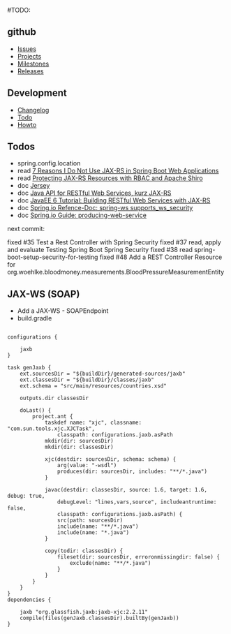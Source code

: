 #TODO:

## github
* [Issues](https://github.com/BloodMoneyApp/bloodmoney/issues)
* [Projects](https://github.com/BloodMoneyApp/bloodmoney/projects)
* [Milestones](https://github.com/BloodMoneyApp/bloodmoney/milestones)
* [Releases](https://github.com/BloodMoneyApp/bloodmoney/releases)

## Development
* [Changelog](CHANGELOG.md)
* [Todo](TODO.md)
* [Howto](HOWTO.md)

## Todos
* spring.config.location
* read [7 Reasons I Do Not Use JAX-RS in Spring Boot Web Applications](https://dzone.com/articles/7-reasons-i-do-not-use-jax-rs-in-spring-boot-web-a)
* read [Protecting JAX-RS Resources with RBAC and Apache Shiro](https://stormpath.com/blog/protecting-jax-rs-resources-rbac-apache-shiro)
* doc [Jersey](https://eclipse-ee4j.github.io/jersey/)
* doc [Java API for RESTful Web Services, kurz JAX-RS](https://en.wikipedia.org/wiki/Java_API_for_RESTful_Web_Services)
* doc [JavaEE 6 Tutorial: Building RESTful Web Services with JAX-RS](https://docs.oracle.com/javaee/6/tutorial/doc/giepu.html)
* doc [Spring.io Refence-Doc: spring-ws supports_ws_security](https://docs.spring.io/spring-ws/docs/3.0.8.RELEASE/reference/#_supports_ws_security)
* doc [Spring.io Guide: producing-web-service](https://spring.io/guides/gs/producing-web-service/)

next commit:

fixed #35 Test a Rest Controller with Spring Security
fixed #37 read, apply and evaluate Testing Spring Boot Spring Security
fixed #38 read spring-boot-setup-security-for-testing
fixed #48 Add a REST Controller Resource for org.woehlke.bloodmoney.measurements.BloodPressureMeasurementEntity

## JAX-WS (SOAP)
* Add a JAX-WS - SOAPEndpoint
* build.gradle

```

configurations {

    jaxb
}

task genJaxb {
    ext.sourcesDir = "${buildDir}/generated-sources/jaxb"
    ext.classesDir = "${buildDir}/classes/jaxb"
    ext.schema = "src/main/resources/countries.xsd"

    outputs.dir classesDir

    doLast() {
        project.ant {
            taskdef name: "xjc", classname: "com.sun.tools.xjc.XJCTask",
                classpath: configurations.jaxb.asPath
            mkdir(dir: sourcesDir)
            mkdir(dir: classesDir)

            xjc(destdir: sourcesDir, schema: schema) {
                arg(value: "-wsdl")
                produces(dir: sourcesDir, includes: "**/*.java")
            }

            javac(destdir: classesDir, source: 1.6, target: 1.6, debug: true,
                debugLevel: "lines,vars,source", includeantruntime: false,
                classpath: configurations.jaxb.asPath) {
                src(path: sourcesDir)
                include(name: "**/*.java")
                include(name: "*.java")
            }

            copy(todir: classesDir) {
                fileset(dir: sourcesDir, erroronmissingdir: false) {
                    exclude(name: "**/*.java")
                }
            }
        }
    }
}
dependencies {

    jaxb "org.glassfish.jaxb:jaxb-xjc:2.2.11"
    compile(files(genJaxb.classesDir).builtBy(genJaxb))
}

````
